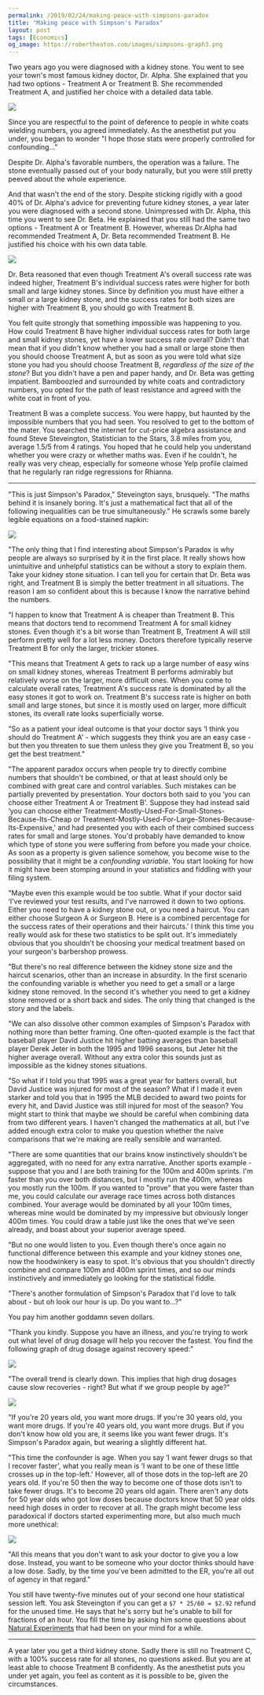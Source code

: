 ```yaml
---
permalink: /2019/02/24/making-peace-with-simpsons-paradox
title: "Making peace with Simpson's Paradox"
layout: post
tags: [Economics]
og_image: https://robertheaton.com/images/simpsons-graph3.png
---
```

Two years ago you were diagnosed with a kidney stone. You went to see your town's most famous kidney doctor, Dr. Alpha. She explained that you had two options - Treatment A or Treatment B. She recommended Treatment A, and justified her choice with a detailed data table.

<img src="/images/simpsons-dt1.png" />

Since you are respectful to the point of deference to people in white coats wielding numbers, you agreed immediately. As the anesthetist put you under, you began to wonder "I hope those stats were properly controlled for confounding…"

Despite Dr. Alpha's favorable numbers, the operation was a failure. The stone eventually passed out of your body naturally, but you were still pretty peeved about the whole experience.

And that wasn't the end of the story. Despite sticking rigidly with a good 40% of Dr. Alpha's advice for preventing future kidney stones, a year later you were diagnosed with a second stone. Unimpressed with Dr. Alpha, this time you went to see Dr. Beta. He explained that you still had the same two options - Treatment A or Treatment B. However, whereas Dr.Alpha had recommended Treatment A, Dr. Beta recommended Treatment B. He justified his choice with his own data table.

<img src="/images/simpsons-dt2.png" />

Dr. Beta reasoned that even though Treatment A's overall success rate was indeed higher, Treatment B's individual success rates were higher for both small and large kidney stones. Since by definition you must have either a small or a large kidney stone, and the success rates for both sizes are higher with Treatment B, you should go with Treatment B.

You felt quite strongly that something impossible was happening to you. How could Treatment B have higher individual success rates for both large and small kidney stones, yet have a lower success rate overall? Didn't that mean that if you didn't know whether you had a small or large stone then you should choose Treatment A, but as soon as you were told what size stone you had you should choose Treatment B, *regardless of the size of the stone*? But you didn't have a pen and paper handy, and Dr. Beta was getting impatient. Bamboozled and surrounded by white coats and contradictory numbers, you opted for the path of least resistance and agreed with the white coat in front of you.

Treatment B was a complete success. You were happy, but haunted by the impossible numbers that you had seen. You resolved to get to the bottom of the mater. You searched the internet for cut-price algebra assistance and found Steve Steveington, Statistician to the Stars, 3.8 miles from you, average 1.5/5 from 4 ratings. You hoped that he could help you understand whether you were crazy or whether maths was. Even if he couldn't, he really was very cheap, especially for someone whose Yelp profile claimed that he regularly ran ridge regressions for Rhianna.

----

"This is just Simpson's Paradox," Steveington says, brusquely. "The maths behind it is insanely boring. It's just a mathematical fact that all of the following inequalities can be true simultaneously." He scrawls some barely legible equations on a food-stained napkin:

<img src="/images/simpsons-napkin.png" />

"The only thing that I find interesting about Simpson's Paradox is why people are always so surprised by it in the first place. It really shows how unintuitive and unhelpful statistics can be without a story to explain them. Take your kidney stone situation. I can tell you for certain that Dr. Beta was right, and Treatment B is simply the better treatment in all situations. The reason I am so confident about this is because I know the narrative behind the numbers.

"I happen to know that Treatment A is cheaper than Treatment B. This means that doctors tend to recommend Treatment A for small kidney stones. Even though it's a bit worse than Treatment B, Treatment A will still perform pretty well for a lot less money. Doctors therefore typically reserve Treatment B for only the larger, trickier stones.

"This means that Treatment A gets to rack up a large number of easy wins on small kidney stones, whereas Treatment B performs admirably but relatively worse on the larger, more difficult ones. When you come to calculate overall rates, Treatment A's success rate is dominated by all the easy stones it got to work on. Treatment B's success rate is higher on both small and large stones, but since it is mostly used on larger, more difficult stones, its overall rate looks superficially worse.

"So as a patient your ideal outcome is that your doctor says ‘I think you should do Treatment A' - which suggests they think you are an easy case - but then you threaten to sue them unless they give you Treatment B, so you get the best treatment."

"The apparent paradox occurs when people try to directly combine numbers that shouldn't be combined, or that at least should only be combined with great care and control variables. Such mistakes can be partially prevented by presentation. Your doctors both said to you ‘you can choose either Treatment A or Treatment B'. Suppose they had instead said ‘you can choose either Treatment-Mostly-Used-For-Small-Stones-Because-Its-Cheap or Treatment-Mostly-Used-For-Large-Stones-Because-Its-Expensive,' and had presented you with each of their combined success rates for small and large stones. You'd probably have demanded to know which type of stone you were suffering from before you made your choice. As soon as a property is given salience somehow, you become wise to the possibility that it might be a *confounding variable*. You start looking for how it might have been stomping around in your statistics and fiddling with your filing system.

"Maybe even this example would be too subtle. What if your doctor said ‘I've reviewed your test results, and I've narrowed it down to two options. Either you need to have a kidney stone out, or you need a haircut. You can either choose Surgeon A or Surgeon B. Here is a combined percentage for the success rates of their operations and their haircuts.' I think this time you really would ask for these two statistics to be split out. It's immediately obvious that you shouldn't be choosing your medical treatment based on your surgeon's barbershop prowess.

"But there's no real difference between the kidney stone size and the haircut scenarios, other than an increase in absurdity. In the first scenario the confounding variable is whether you need to get a small or a large kidney stone removed. In the second it's whether you need to get a kidney stone removed or a short back and sides. The only thing that changed is the story and the labels.

"We can also dissolve other common examples of Simpson's Paradox with nothing more than better framing. One often-quoted example is the fact that baseball player David Justice hit higher batting averages than baseball player Derek Jeter in both the 1995 and 1996 seasons, but Jeter hit the higher average overall. Without any extra color this sounds just as impossible as the kidney stones situations.

"So what if I told you that 1995 was a great year for batters overall, but David Justice was injured for most of the season? What if I made it even starker and told you that in 1995 the MLB decided to award two points for every hit, and David Justice was still injured for most of the season? You might start to think that maybe we should be careful when combining data from two different years. I haven't changed the mathematics at all, but I've added enough extra color to make you question whether the naive comparisons that we're making are really sensible and warranted.

"There are some quantities that our brains know instinctively shouldn't be aggregated, with no need for any extra narrative. Another sports example - suppose that you and I are both training for the 100m and 400m sprints. I'm faster than you over both distances, but I mostly run the 400m, whereas you mostly run the 100m. If you wanted to "prove" that you were faster than me, you could calculate our average race times across both distances combined. Your average would be dominated by all your 100m times, whereas mine would be dominated by my impressive but obviously longer 400m times. You could draw a table just like the ones that we've seen already, and boast about your superior average speed.

"But no one would listen to you. Even though there's once again no functional difference between this example and your kidney stones one, now the hoodwinkery is easy to spot. It's obvious that you shouldn't directly combine and compare 100m and 400m sprint times, and so our minds instinctively and immediately go looking for the statistical fiddle.

"There's another formulation of Simpson's Paradox that I'd love to talk about - but oh look our hour is up. Do you want to…?"

You pay him another goddamn seven dollars.

"Thank you kindly. Suppose you have an illness, and you're trying to work out what level of drug dosage will help you recover the fastest. You find the following graph of drug dosage against recovery speed:"

<img src="/images/simpsons-graph1.png" />

"The overall trend is clearly down. This implies that high drug dosages cause slow recoveries - right? But what if we group people by age?"

<img src="/images/simpsons-graph2.png" />

"If you're 20 years old, you want more drugs. If you're 30 years old, you want more drugs. If you're 40 years old, you want more drugs. But if you don't know how old you are, it seems like you want fewer drugs. It's Simpson's Paradox again, but wearing a slightly different hat.

"This time the confounder is age. When you say ‘I want fewer drugs so that I recover faster', what you really mean is ‘I want to be one of these little crosses up in the top-left.' However, all of those dots in the top-left are 20 years old. If you're 50 then the way to become one of those dots isn't to take fewer drugs. It's to become 20 years old again. There aren't any dots for 50 year olds who got low doses because doctors know that 50 year olds need high doses in order to recover at all. The graph might become less paradoxical if doctors started experimenting more, but also much much more unethical:

<img src="/images/simpsons-graph3.png" />

"All this means that you don't want to ask your doctor to give you a low dose. Instead, you want to be someone who your doctor thinks should have a low dose. Sadly, by the time you've been admitted to the ER, you're all out of agency in that regard."

You still have twenty-five minutes out of your second one hour statistical session left. You ask Steveington if you can get a `$7 * 25/60 = $2.92` refund for the unused time. He says that he's sorry but he's unable to bill for fractions of an hour. You fill the time by asking him some questions about [Natural Experiments](https://robertheaton.com/2018/06/05/why-economists-need-bureaucracy/) that had been on your mind for a while.

----

A year later you get a third kidney stone. Sadly there is still no Treatment C, with a 100% success rate for all stones, no questions asked. But you are at least able to choose Treatment B confidently. As the anesthetist puts you under yet again, you feel as content as it is possible to be, given the circumstances.
